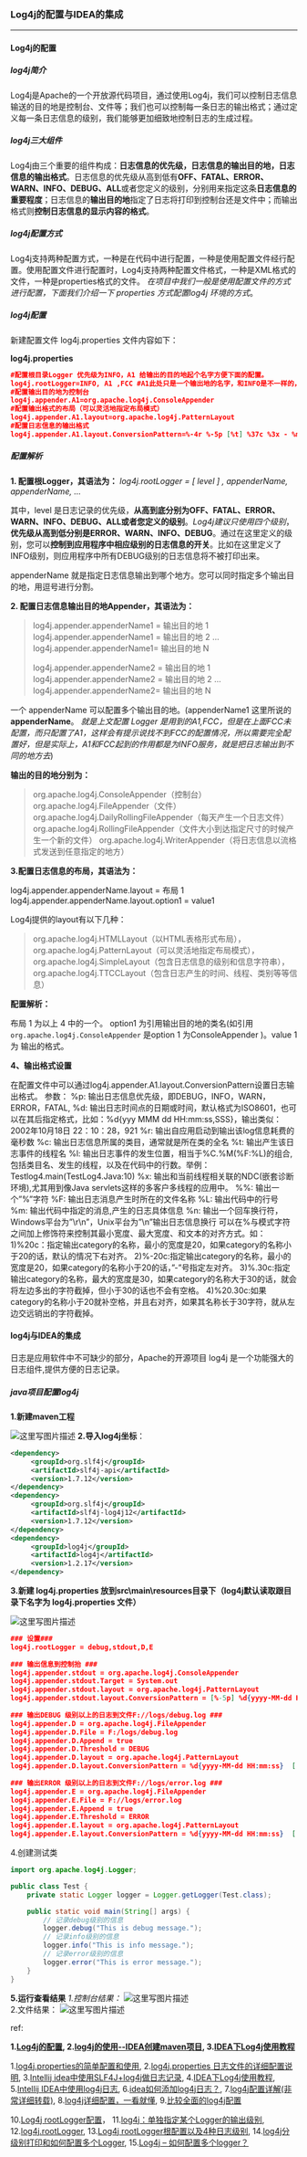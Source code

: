### Log4j的配置与IDEA的集成

***

#### Log4j的配置

##### log4j简介

Log4j是Apache的一个开放源代码项目，通过使用Log4j，我们可以控制日志信息输送的目的地是控制台、文件等；我们也可以控制每一条日志的输出格式；通过定义每一条日志信息的级别，我们能够更加细致地控制日志的生成过程。

##### log4j三大组件

Log4j由三个重要的组件构成：**日志信息的优先级，日志信息的输出目的地，日志信息的输出格式**。日志信息的优先级从高到低有**OFF、FATAL、ERROR、WARN、INFO、DEBUG、ALL**或者您定义的级别，分别用来指定这条**日志信息的重要程度**；日志信息的**输出目的地**指定了日志将打印到控制台还是文件中；而输出格式则**控制日志信息的显示内容的格式**。

##### log4j配置方式

Log4j支持两种配置方式，一种是在代码中进行配置，一种是使用配置文件经行配置。使用配置文件进行配置时，Log4j支持两种配置文件格式，一种是XML格式的文件，一种是properties格式的文件。 *在项目中我们一般是使用配置文件的方式进行配置，下面我们介绍一下 properties 方式配置log4j 环境的方式*。

##### log4j配置

新建配置文件 log4j.properties 文件内容如下：

**log4j.properties**

```json
#配置根目录Logger 优先级为INFO，A1 给输出的目的地起个名字方便下面的配置。
log4j.rootLogger=INFO, A1 ,FCC #A1此处只是一个输出地的名字，和INFO是不一样的，INFO是日志的输出级别，一般只有一个，而输出地点可以有多个，需要在下方一个一个配置，INFO是控制到应用程序中相应级别的日志信息的开关，此处配置了INFO，那么就无法不会打印debug的信息，如果设置了error，那么，WARN，INFO，DEBUG的信息默认就不会被打印，相当于一个级别的开关
#配置输出目的地为控制台
log4j.appender.A1=org.apache.log4j.ConsoleAppender 
#配置输出格式的布局（可以灵活地指定布局模式）
log4j.appender.A1.layout=org.apache.log4j.PatternLayout 
#配置日志信息的输出格式
log4j.appender.A1.layout.ConversionPattern=%-4r %-5p [%t] %37c %3x - %m%n 12345678
```

##### 配置解析

**1. 配置根Logger，其语法为：** 
*log4j.rootLogger = [ level ] , appenderName, appenderName, …*

其中，level 是日志记录的优先级，**从高到底分别为OFF、FATAL、ERROR、WARN、INFO、DEBUG、ALL或者您定义的级别**。*Log4j建议只使用四个级别*，**优先级从高到低分别是ERROR、WARN、INFO、DEBUG**。通过在这里定义的级别，您可以**控制到应用程序中相应级别的日志信息的开关**。比如在这里定义了INFO级别，则应用程序中所有DEBUG级别的日志信息将不被打印出来。

appenderName 就是指定日志信息输出到哪个地方。您可以同时指定多个输出目的地，用逗号进行分割。

**2. 配置日志信息输出目的地Appender，其语法为：**

> log4j.appender.appenderName1 = 输出目的地 1 
> log4j.appender.appenderName1 = 输出目的地 2 
> … 
> log4j.appender.appenderName1= 输出目的地 N
>
> log4j.appender.appenderName2 = 输出目的地 1 
> log4j.appender.appenderName2 = 输出目的地 2 
> … 
> log4j.appender.appenderName2= 输出目的地 N

一个 appenderName 可以配置多个输出目的地。(appenderName1 这里所说的 **appenderName**。 *就是上文配置 Logger 是用到的A1,FCC，但是在上面FCC未配置，而只配置了A1，这样会有提示说找不到FCC的配置情况，所以需要完全配置好，但是实际上，A1和FCC起到的作用都是为INFO服务，就是把日志输出到不同的地方去*)

**输出的目的地分别为：**

> org.apache.log4j.ConsoleAppender（控制台） 
> org.apache.log4j.FileAppender（文件） 
> org.apache.log4j.DailyRollingFileAppender（每天产生一个日志文件） 
> org.apache.log4j.RollingFileAppender（文件大小到达指定尺寸的时候产生一个新的文件） 
> org.apache.log4j.WriterAppender（将日志信息以流格式发送到任意指定的地方）

**3.配置日志信息的布局，其语法为：**

log4j.appender.appenderName.layout = 布局 1 
log4j.appender.appenderName.layout.option1 = value1

Log4j提供的layout有以下几种：

> org.apache.log4j.HTMLLayout（以HTML表格形式布局）， 
> org.apache.log4j.PatternLayout（可以灵活地指定布局模式）， 
> org.apache.log4j.SimpleLayout（包含日志信息的级别和信息字符串）， 
> org.apache.log4j.TTCCLayout（包含日志产生的时间、线程、类别等等信息）

**配置解析：**

布局 1 为以上 4 中的一个。 option1 为引用输出目的地的类名(如引用 `org.apache.log4j.ConsoleAppender` 是option 1 为ConsoleAppender )。value 1 为 输出的格式。

**4、输出格式设置**

在配置文件中可以通过log4j.appender.A1.layout.ConversionPattern设置日志输出格式。 
参数： 
%p: 输出日志信息优先级，即DEBUG，INFO，WARN，ERROR，FATAL, 
%d: 输出日志时间点的日期或时间，默认格式为ISO8601，也可以在其后指定格式，比如：%d{yyy MMM dd HH:mm:ss,SSS}，输出类似：2002年10月18日 22：10：28，921 
%r: 输出自应用启动到输出该log信息耗费的毫秒数 
%c: 输出日志信息所属的类目，通常就是所在类的全名 
%t: 输出产生该日志事件的线程名 
%l: 输出日志事件的发生位置，相当于%C.%M(%F:%L)的组合,包括类目名、发生的线程，以及在代码中的行数。举例：Testlog4.main(TestLog4.Java:10) 
%x: 输出和当前线程相关联的NDC(嵌套诊断环境),尤其用到像Java servlets这样的多客户多线程的应用中。 
%%: 输出一个”%”字符 
%F: 输出日志消息产生时所在的文件名称 
%L: 输出代码中的行号 
%m: 输出代码中指定的消息,产生的日志具体信息 
%n: 输出一个回车换行符，Windows平台为”\r\n”，Unix平台为”\n”输出日志信息换行 
可以在%与模式字符之间加上修饰符来控制其最小宽度、最大宽度、和文本的对齐方式。如： 
1)%20c：指定输出category的名称，最小的宽度是20，如果category的名称小于20的话，默认的情况下右对齐。 
2)%-20c:指定输出category的名称，最小的宽度是20，如果category的名称小于20的话，”-”号指定左对齐。 
3)%.30c:指定输出category的名称，最大的宽度是30，如果category的名称大于30的话，就会将左边多出的字符截掉，但小于30的话也不会有空格。 
4)%20.30c:如果category的名称小于20就补空格，并且右对齐，如果其名称长于30字符，就从左边交远销出的字符截掉。



#### log4j与IDEA的集成

日志是应用软件中不可缺少的部分，Apache的开源项目 log4j 是一个功能强大的日志组件,提供方便的日志记录。

##### java项目配置log4j

**1.新建maven工程** 

![这里写图片描述](../../../images/log1.png) 
**2.导入log4j坐标**：

```xml
<dependency>
     <groupId>org.slf4j</groupId>
     <artifactId>slf4j-api</artifactId>
     <version>1.7.12</version>
</dependency>
<dependency>
     <groupId>org.slf4j</groupId>
     <artifactId>slf4j-log4j12</artifactId>
     <version>1.7.12</version>
</dependency>
<dependency>
     <groupId>log4j</groupId>
     <artifactId>log4j</artifactId>
     <version>1.2.17</version>
</dependency>
```

**3.新建 log4j.properties 放到src\main\resources目录下（log4j默认读取跟目录下名字为 log4j.properties 文件）** 

![这里写图片描述](../../../images/log2.png) 

```json
### 设置###  
log4j.rootLogger = debug,stdout,D,E  
  
### 输出信息到控制抬 ###  
log4j.appender.stdout = org.apache.log4j.ConsoleAppender  
log4j.appender.stdout.Target = System.out  
log4j.appender.stdout.layout = org.apache.log4j.PatternLayout  
log4j.appender.stdout.layout.ConversionPattern = [%-5p] %d{yyyy-MM-dd HH:mm:ss,SSS} method:%l%n%m%n  
  
### 输出DEBUG 级别以上的日志到文件F://logs/debug.log ###  
log4j.appender.D = org.apache.log4j.FileAppender  
log4j.appender.D.File = F:/logs/debug.log  
log4j.appender.D.Append = true  
log4j.appender.D.Threshold = DEBUG  
log4j.appender.D.layout = org.apache.log4j.PatternLayout  
log4j.appender.D.layout.ConversionPattern = %d{yyyy-MM-dd HH:mm:ss}  [ %t:%r ] - [ %p ]  %m%n  
  
### 输出ERROR 级别以上的日志到文件F://logs/error.log ###  
log4j.appender.E = org.apache.log4j.FileAppender  
log4j.appender.E.File = F://logs/error.log  
log4j.appender.E.Append = true  
log4j.appender.E.Threshold = ERROR  
log4j.appender.E.layout = org.apache.log4j.PatternLayout  
log4j.appender.E.layout.ConversionPattern = %d{yyyy-MM-dd HH:mm:ss}  [ %t:%r ] - [ %p ]  %m%n  
```

4.创建测试类

```java
import org.apache.log4j.Logger;

public class Test {
    private static Logger logger = Logger.getLogger(Test.class);

    public static void main(String[] args) {
        // 记录debug级别的信息
        logger.debug("This is debug message.");
        // 记录info级别的信息
        logger.info("This is info message.");
        // 记录error级别的信息
        logger.error("This is error message.");
    }
}
```

**5.运行查看结果** 
*1.控制台结果：* 
![这里写图片描述](../../../images/log3.png)  
2.文件结果： 
![这里写图片描述](../../../images/log4.png) 

ref:

**1.[Log4j的配置](https://blog.csdn.net/mgl934973491/article/details/55096870),   2.[log4j的使用--IDEA创建maven项目](https://blog.csdn.net/mgl934973491/article/details/55096966),   3.[IDEA下Log4j使用教程](https://blog.csdn.net/u010814766/article/details/50295417)**

1.[log4j.properties的简单配置和使用](http://www.cnblogs.com/bignew/p/6602379.html),   2.[log4j.properties 日志文件的详细配置说明](http://www.cnblogs.com/applerosa/p/5946739.html),   3.[Intellij idea中使用SLF4J+log4j做日志记录](https://blog.csdn.net/huwei2003/article/details/76071451),   4.[IDEA下Log4j使用教程](https://blog.csdn.net/u010814766/article/details/50295417),   5.[Intellij IDEA中使用log4j日志](https://blog.csdn.net/huangpengbo2596/article/details/51850456),   6.[idea如何添加log4j日志？](https://jingyan.baidu.com/article/e4d08ffd90002a0fd3f60d59.html),   7.[log4j配置详解(非常详细转载)](https://blog.csdn.net/menghuanzhiming/article/details/77531977),   8.[log4j详细配置，一看就懂](https://blog.csdn.net/win7system/article/details/51602239),   9.[比较全面的log4j配置](https://blog.csdn.net/u010175879/article/details/53054014)

10.[Log4j rootLogger配置](http://www.cnblogs.com/wqsbk/p/6817890.html)，   11.[log4j：单独指定某个Logger的输出级别](https://blog.csdn.net/finelife/article/details/1613282),   12.[log4j.rootLogger](https://blog.csdn.net/zhanghaipeng1989/article/details/44453473),   13.[Log4j rootLogger根配置以及4种日志级别](http://www.cnblogs.com/mengxinrenyu/p/7636400.html),   14.[log4j分级别打印和如何配置多个Logger](http://www.cnblogs.com/baihaojie/p/5786722.html),   15.[Log4j – 如何配置多个logger？](https://blog.csdn.net/ziyouniao719672119/article/details/51626498)